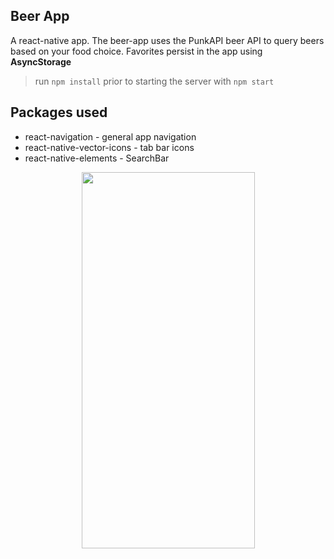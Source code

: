 ## Beer App

A react-native app. The beer-app uses the PunkAPI beer API to query beers based on your food choice. Favorites persist in the app using **AsyncStorage**  

>run ```npm install``` prior to starting the server with ```npm start```

## Packages used 

* react-navigation - general app navigation
* react-native-vector-icons - tab bar icons
* react-native-elements - SearchBar 

<p align="center">
  <img src="" width="277" height="602" />
</p> 

